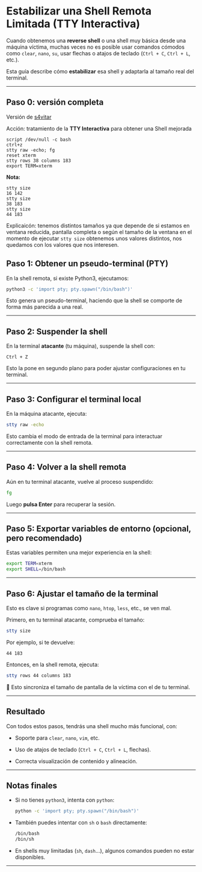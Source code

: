 # Estabilizar una Shell Remota Limitada (TTY Interactiva)

Cuando obtenemos una **reverse shell** o una shell muy básica desde una máquina víctima, muchas veces no es posible usar comandos cómodos como `clear`, `nano`, `su`, usar flechas o atajos de teclado (`Ctrl + C`, `Ctrl + L`, etc.).

Esta guía describe cómo **estabilizar** esa shell y adaptarla al tamaño real del terminal.

---
## Paso 0: versión completa

Versión de [s4vitar](https://github.com/s4vitar)

Acción: tratamiento de la **TTY Interactiva** para obtener una Shell mejorada

```Shell
script /dev/null -c bash
ctrl+z
stty raw -echo; fg
reset xterm
stty rows 38 columns 183
export TERM=xterm
```

**Nota:** 

```Shell
stty size
16 142
stty size
38 183
stty size
44 183
```

Explicaicón: tenemos distintos tamaños ya que depende de si estamos en ventana reducida, pantalla completa o según el tamaño de la ventana en el momento de ejecutar `stty size` obtenemos unos valores distintos, nos quedamos con los valores que nos interesen.
## Paso 1: Obtener un pseudo-terminal (PTY)

En la shell remota, si existe Python3, ejecutamos:

```bash
python3 -c 'import pty; pty.spawn("/bin/bash")'
````

Esto genera un pseudo-terminal, haciendo que la shell se comporte de forma más parecida a una real.

---

## Paso 2: Suspender la shell

En la terminal **atacante** (tu máquina), suspende la shell con:

```
Ctrl + Z
```

Esto la pone en segundo plano para poder ajustar configuraciones en tu terminal.

---

## Paso 3: Configurar el terminal local

En la máquina atacante, ejecuta:

```bash
stty raw -echo
```

Esto cambia el modo de entrada de la terminal para interactuar correctamente con la shell remota.

---

## Paso 4: Volver a la shell remota

Aún en tu terminal atacante, vuelve al proceso suspendido:

```bash
fg
```

Luego **pulsa Enter** para recuperar la sesión.

---

## Paso 5: Exportar variables de entorno (opcional, pero recomendado)

Estas variables permiten una mejor experiencia en la shell:

```bash
export TERM=xterm
export SHELL=/bin/bash
```

---

## Paso 6: Ajustar el tamaño de la terminal

Esto es clave si programas como `nano`, `htop`, `less`, etc., se ven mal.

Primero, en tu terminal atacante, comprueba el tamaño:

```bash
stty size
```

Por ejemplo, si te devuelve:

```
44 183
```

Entonces, en la shell remota, ejecuta:

```bash
stty rows 44 columns 183
```

🔧 Esto sincroniza el tamaño de pantalla de la víctima con el de tu terminal.

---

## Resultado

Con todos estos pasos, tendrás una shell mucho más funcional, con:

- Soporte para `clear`, `nano`, `vim`, etc.
    
- Uso de atajos de teclado (`Ctrl + C`, `Ctrl + L`, flechas).
    
- Correcta visualización de contenido y alineación.
    

---

## Notas finales

- Si no tienes `python3`, intenta con `python`:
    
    ```bash
    python -c 'import pty; pty.spawn("/bin/bash")'
    ```
    
- También puedes intentar con `sh` o `bash` directamente:
    
    ```bash
    /bin/bash
    /bin/sh
    ```
    
- En shells muy limitadas (`sh`, `dash`...), algunos comandos pueden no estar disponibles.
    

---

